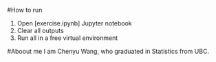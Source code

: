 
#How to run

1. Open [exercise.ipynb] Jupyter notebook
2. Clear all outputs
3. Run all in a free virtual environment

#Aboout me
I am Chenyu Wang, who graduated in Statistics from UBC.
